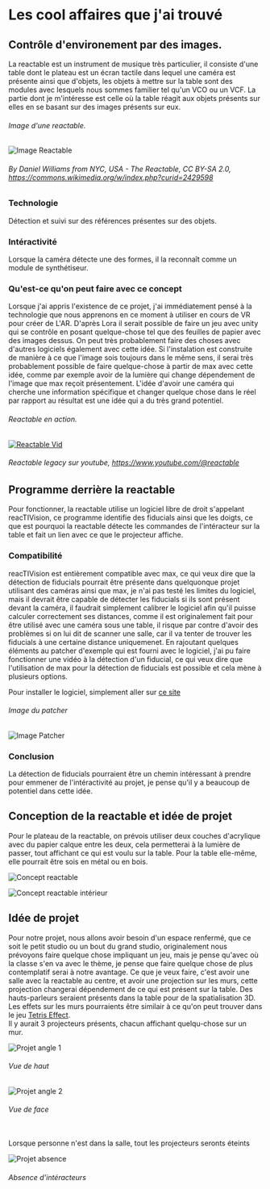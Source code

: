 # Les cool affaires que j'ai trouvé

## Contrôle d'environement par des images.
La reactable est un instrument de musique très particulier, il consiste d'une table dont le plateau est un écran tactile dans lequel une caméra est présente ainsi que d'objets, les objets à mettre sur la table sont des modules avec lesquels nous sommes familier tel qu'un VCO ou un VCF. La partie dont je m'intéresse est celle où la table réagit aux objets présents sur elles en se basant sur des images présents sur eux.

###### Image d'une reactable.
![Image Reactable](./media/Reactable_Multitouch.jpg)
###### By Daniel Williams from NYC, USA - The Reactable, CC BY-SA 2.0, https://commons.wikimedia.org/w/index.php?curid=2429598

### Technologie

Détection et suivi sur des références présentes sur des objets.

### Intéractivité

Lorsque la caméra détecte une des formes, il la reconnaît comme un module de synthétiseur.

### Qu'est-ce qu'on peut faire avec ce concept

Lorsque j'ai appris l'existence de ce projet, j'ai immédiatement pensé à la technologie que nous apprenons en ce moment à utiliser en cours de VR pour créer de L'AR.
D'après Lora il serait possible de faire un jeu avec unity qui se contrôle en posant quelque-chose tel que des feuilles de papier avec des images dessus. On peut très probablement faire des choses avec d'autres logiciels également avec cette idée. Si l'instalation est construite de manière à ce que l'image sois toujours dans le même sens, il serai très probablement possible de faire quelque-chose à partir de max avec cette idée, comme par exemple avoir de la lumière qui change dépendement de l'image que max reçoit présentement. L'idée d'avoir une caméra qui cherche une information spécifique et changer quelque chose dans le réel par rapport au résultat est une idée qui a du très grand potentiel.


###### Reactable en action.
<a href="http://www.youtube.com/watch?feature=player_embedded&v=0h-RhyopUmc
" target="_blank"><img src="http://img.youtube.com/vi/0h-RhyopUmc/0.jpg" 
alt="Reactable Vid" /></a>
###### Reactable legacy sur youtube, https://www.youtube.com/@reactable

## Programme derrière la reactable

Pour fonctionner, la reactable utilise un logiciel libre de droit s'appelant reacTIVision, ce programme identifie des fiducials ainsi que les doigts, ce que est pourquoi la reactable détecte les commandes de l'intéracteur sur la table et fait un lien avec ce que le projecteur affiche.

### Compatibilité

reacTIVision est entièrement compatible avec max, ce qui veux dire que la détection de fiducials pourrait être présente dans quelquonque projet utilisant des caméras ainsi que max, je n'ai pas testé les limites du logiciel, mais il devrait être capable de détecter les fiducials si ils sont présent devant la caméra, il faudrait simplement calibrer le logiciel afin qu'il puisse calculer correctement ses distances, comme il est originalement fait pour être utilisé avec une caméra sous une table, il risque par contre d'avoir des problèmes si on lui dit de scanner une salle, car il va tenter de trouver les fiducials à une certaine distance uniquemenet. En rajoutant quelques éléments au patcher d'exemple qui est fourni avec le logiciel, j'ai pu faire fonctionner une vidéo à la détection d'un fiducial, ce qui veux dire que l'utilisation de max pour la détection de fiducials est possible et cela mène à plusieurs options.

Pour installer le logiciel, simplement aller sur [ce site](https://reactivision.sourceforge.net)

###### Image du patcher
![Image Patcher](./media/patcher_detection.png)

### Conclusion

La détection de fiducials pourraient être un chemin intéressant à prendre pour emmener de l'intéractivité au projet, je pense qu'il y a beaucoup de potentiel dans cette idée.

## Conception de la reactable et idée de projet

Pour le plateau de la reactable, on prévois utiliser deux couches d'acrylique avec du papier calque entre les deux, cela permetterai à la lumière de passer, tout affichant ce qui est voulu sur la table. Pour la table elle-même, elle pourrait être sois en métal ou en bois.

![Concept reactable](./media/table_concept.png)

![Concept reactable intérieur](./media/table_concept_int.png)

## Idée de projet

Pour notre projet, nous allons avoir besoin d'un espace renfermé, que ce soit le petit studio ou un bout du grand studio, originalement nous prévoyons faire quelque chose impliquant un jeu, mais je pense qu'avec où la classe s'en va avec le thème, je pense que faire quelque chose de plus contemplatif serai à notre avantage. Ce que je veux faire, c'est avoir une salle avec la reactable au centre, et avoir une projection sur les murs, cette projection changerai dépendement de ce qui est présent sur la table. Des hauts-parleurs seraient présents dans la table pour de la spatialisation 3D. Les effets sur les murs pourraients être similair à ce qu'on peut trouver dans le jeu [Tetris Effect](https://youtu.be/urbLIyd-VsQ).
<br>
Il y aurait 3 projecteurs présents, chacun affichant quelqu-chose sur un mur.

![Projet angle 1](./media/projet_angle1.png)
###### Vue de haut
![Projet angle 2](./media/projet_angle2.png)
###### Vue de face
<br>
Lorsque personne n'est dans la salle, tout les projecteurs seronts éteints

![Projet absence](./media/projet_absence.png)
###### Absence d'intéracteurs
